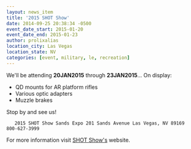 ```yaml
---
layout: news_item
title: '2015 SHOT Show'
date: 2014-09-25 20:38:34 -0500
event_date_start: 2015-01-20
event_date_end: 2015-01-23
author: prolixalias
location_city: Las Vegas
location_state: NV
categories: [event, military, le, recreation]
---
```


We'll be attending **20JAN2015** through **23JAN2015**... On display:

* QD mounts for AR platform rifles
* Various optic adapters
* Muzzle brakes

Stop by and see us!

`    2015 SHOT Show
    Sands Expo
    201 Sands Avenue
    Las Vegas, NV 89169    
    800-627-3999
`

For more information visit [SHOT Show's](http://shotshow.org/) website.
